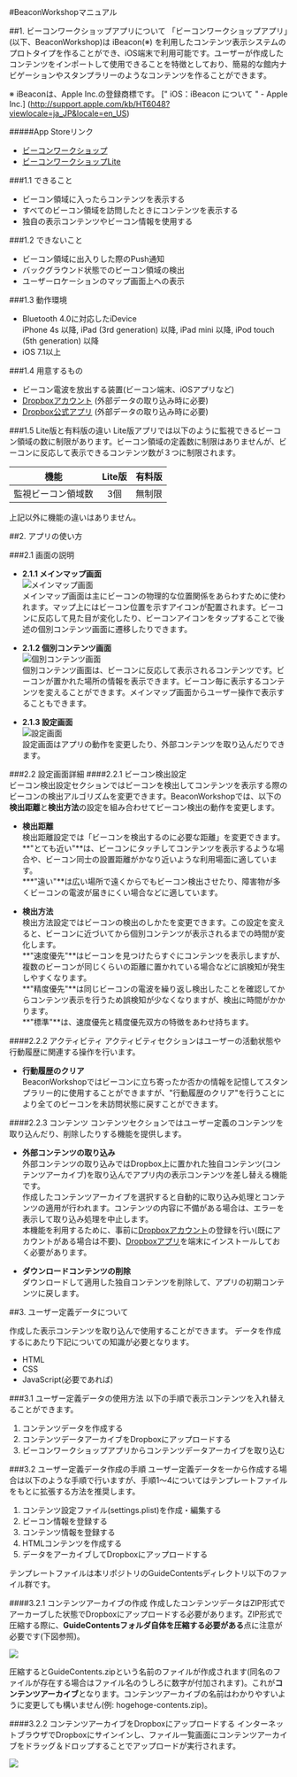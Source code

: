 #BeaconWorkshopマニュアル

##1. ビーコンワークショップアプリについて
「ビーコンワークショップアプリ」(以下、BeaconWorkshop)は iBeacon(※) を利用したコンテンツ表示システムのプロトタイプを作ることができ、iOS端末で利用可能です。ユーザーが作成したコンテンツをインポートして使用できることを特徴としており、簡易的な館内ナビゲーションやスタンプラリーのようなコンテンツを作ることができます。

※ iBeaconは、Apple Inc.の登録商標です。 [" iOS：iBeacon について " - Apple Inc.] (http://support.apple.com/kb/HT6048?viewlocale=ja_JP&locale=en_US)

#####App Storeリンク
- [ビーコンワークショップ](https://itunes.apple.com/jp/app/bikonwakushoppu/id908171923?mt=8)
- [ビーコンワークショップLite](https://itunes.apple.com/jp/app/bikonwakushoppu-lite/id908172593?mt=8)



###1.1 できること
* ビーコン領域に入ったらコンテンツを表示する
* すべてのビーコン領域を訪問したときにコンテンツを表示する
* 独自の表示コンテンツやビーコン情報を使用する

###1.2 できないこと
* ビーコン領域に出入りした際のPush通知
* バックグラウンド状態でのビーコン領域の検出
* ユーザーロケーションのマップ画面上への表示

###1.3 動作環境
* Bluetooth 4.0に対応したiDevice  
  iPhone 4s 以降, iPad (3rd generation) 以降, iPad mini 以降, iPod touch (5th generation) 以降
* iOS 7.1以上

###1.4 用意するもの
* ビーコン電波を放出する装置(ビーコン端末、iOSアプリなど)
* [Dropboxアカウント](https://www.dropbox.com/ja/) (外部データの取り込み時に必要)
* [Dropbox公式アプリ](https://itunes.apple.com/jp/app/dropbox/id327630330?mt=8) (外部データの取り込み時に必要)

###1.5 Lite版と有料版の違い
Lite版アプリでは以下のように監視できるビーコン領域の数に制限があります。ビーコン領域の定義数に制限はありませんが、ビーコンに反応して表示できるコンテンツ数が３つに制限されます。

|機能| Lite版 | 有料版 |
|---|:---:|:---:|
| 監視ビーコン領域数|3個|無制限|

上記以外に機能の違いはありません。


##2. アプリの使い方

###2.1 画面の説明


- **2.1.1 メインマップ画面**  
![](images/app-map.png "メインマップ画面")  
メインマップ画面は主にビーコンの物理的な位置関係をあらわすために使われます。マップ上にはビーコン位置を示すアイコンが配置されます。ビーコンに反応して見た目が変化したり、ビーコンアイコンをタップすることで後述の個別コンテンツ画面に遷移したりできます。



- **2.1.2 個別コンテンツ画面**  
![](images/app-guide.png "個別コンテンツ画面")  
個別コンテンツ画面は、ビーコンに反応して表示されるコンテンツです。ビーコンが置かれた場所の情報を表示できます。ビーコン毎に表示するコンテンツを変えることができます。メインマップ画面からユーザー操作で表示することもできます。


- **2.1.3 設定画面**  
![](images/app-settings.png "設定画面")  
設定画面はアプリの動作を変更したり、外部コンテンツを取り込んだりできます。


###2.2 設定画面詳細
####2.2.1 ビーコン検出設定  
ビーコン検出設定セクションではビーコンを検出してコンテンツを表示する際のビーコンの検出アルゴリズムを変更できます。BeaconWorkshopでは、以下の**検出距離**と**検出方法**の設定を組み合わせてビーコン検出の動作を変更します。

- **検出距離**  
検出距離設定では「ビーコンを検出するのに必要な距離」を変更できます。  
**"とても近い"**は、ビーコンにタッチしてコンテンツを表示するような場合や、ビーコン同士の設置距離がかなり近いような利用場面に適しています。  
***"遠い"**は広い場所で遠くからでもビーコン検出させたり、障害物が多くビーコンの電波が届きにくい場合などに適しています。

- **検出方法**  
検出方法設定ではビーコンの検出のしかたを変更できます。この設定を変えると、ビーコンに近づいてから個別コンテンツが表示されるまでの時間が変化します。  
**"速度優先"**はビーコンを見つけたらすぐにコンテンツを表示しますが、複数のビーコンが同じくらいの距離に置かれている場合などに誤検知が発生しやすくなります。  
**"精度優先"**は同じビーコンの電波を繰り返し検出したことを確認してからコンテンツ表示を行うため誤検知が少なくなりますが、検出に時間がかかります。  
**"標準"**は、速度優先と精度優先双方の特徴をあわせ持ちます。

####2.2.2 アクティビティ
アクティビティセクションはユーザーの活動状態や行動履歴に関連する操作を行います。

- **行動履歴のクリア**  
BeaconWorkshopではビーコンに立ち寄ったか否かの情報を記憶してスタンプラリー的に使用することができますが、"行動履歴のクリア"を行うことにより全てのビーコンを未訪問状態に戻すことができます。

####2.2.3 コンテンツ
コンテンツセクションではユーザー定義のコンテンツを取り込んだり、削除したりする機能を提供します。

- **外部コンテンツの取り込み**  
外部コンテンツの取り込みではDropbox上に置かれた独自コンテンツ(コンテンツアーカイブ)を取り込んでアプリ内の表示コンテンツを差し替える機能です。   
作成したコンテンツアーカイブを選択すると自動的に取り込み処理とコンテンツの適用が行われます。コンテンツの内容に不備がある場合は、エラーを表示して取り込み処理を中止します。  
本機能を利用するために、事前に[Dropboxアカウント](https://www.dropbox.com/ja/)の登録を行い(既にアカウントがある場合は不要)、[Dropboxアプリ](https://itunes.apple.com/jp/app/dropbox/id327630330?mt=8)を端末にインストールしておく必要があります。

- **ダウンロードコンテンツの削除**  
ダウンロードして適用した独自コンテンツを削除して、アプリの初期コンテンツに戻します。


##3. ユーザー定義データについて

作成した表示コンテンツを取り込んで使用することができます。
データを作成するにあたり下記についての知識が必要となります。

* HTML
* CSS
* JavaScript(必要であれば)


###3.1 ユーザー定義データの使用方法
以下の手順で表示コンテンツを入れ替えることができます。

1. コンテンツデータを作成する
2. コンテンツデータアーカイブをDropboxにアップロードする
3. ビーコンワークショップアプリからコンテンツデータアーカイブを取り込む



###3.2 ユーザー定義データ作成の手順
ユーザー定義データを一から作成する場合は以下のような手順で行いますが、手順1〜4についてはテンプレートファイルをもとに拡張する方法を推奨します。

1. コンテンツ設定ファイル(settings.plist)を作成・編集する
2. ビーコン情報を登録する
3. コンテンツ情報を登録する
4. HTMLコンテンツを作成する
5. データをアーカイブしてDropboxにアップロードする

テンプレートファイルは本リポジトリのGuideContentsディレクトリ以下のファイル群です。

####3.2.1 コンテンツアーカイブの作成
作成したコンテンツデータはZIP形式でアーカーブした状態でDropboxにアップロードする必要があります。ZIP形式で圧縮する際に、**GuideContentsフォルダ自体を圧縮する必要がある**点に注意が必要です(下図参照)。

![](images/app-archive.png)

圧縮するとGuideContents.zipという名前のファイルが作成されます(同名のファイルが存在する場合はファイル名のうしろに数字が付加されます)。これが**コンテンツアーカイブ**となります。コンテンツアーカイブの名前はわかりやすいように変更しても構いません(例: hogehoge-contents.zip)。

####3.2.2 コンテンツアーカイブをDropboxにアップロードする
インターネットブラウザでDropboxにサインインし、ファイル一覧画面にコンテンツアーカイブをドラッグ＆ドロップすることでアップロードが実行されます。

![](images/app-dropbox.png)
